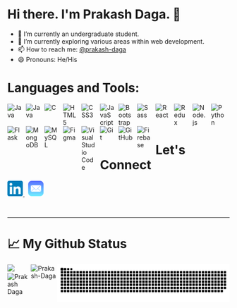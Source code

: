 # Hi there. I'm Prakash Daga. 👋
<!-- <p align="left">
    <img src="https://komarev.com/ghpvc/?username=Anuj-Khadka&label=Profile%20views&color=0e75b6&style=for-the-badge"
        alt="Prakash-Daga" />
</p>

--> 

- 🔭 I’m currently an undergraduate student.
- 🌱 I’m currently exploring various areas within web development.
- 📫 How to reach me: [@prakash-daga](https://linkedin.com/in/prakash-daga)
- 😄 Pronouns: He/His




# Languages and Tools:
<div>
    
<img align="left" alt="Java" width="32px" src="https://cdn.jsdelivr.net/gh/devicons/devicon/icons/java/java-original.svg" style="padding-right:10px;" />
<img align="left" alt="Java" width="32px" src="https://img.icons8.com/color/144/000000/c-plus-plus-logo.png" alt="C++" style="padding-right:10px;" />
<img align="left" alt="C" width="32px" src=" <img src="https://img.icons8.com/color/144/000000/c-programming.png" alt="C" style="padding-right:10px;" />

<img align="left" alt="HTML 5" width="32px" src="https://cdn.jsdelivr.net/gh/devicons/devicon/icons/html5/html5-original.svg" style="padding-right:10px;" />    
<img align="left" alt="CSS3" width="32px" src="https://cdn.jsdelivr.net/gh/devicons/devicon/icons/css3/css3-original.svg" style="padding-right:10px;" />
<img align="left" alt="JavaScript" width="32px" src="https://cdn.jsdelivr.net/gh/devicons/devicon/icons/javascript/javascript-original.svg" style="padding-right:10px;" />

<img align="left" alt="Bootstrap" width="32px" src="https://cdn.jsdelivr.net/gh/devicons/devicon/icons/bootstrap/bootstrap-original.svg" style="padding-right:10px;" />
<img align="left" alt="Sass" width="32px" src="https://cdn.jsdelivr.net/gh/devicons/devicon/icons/sass/sass-original.svg" style="padding-right:10px;" />



<img align="left" alt="React" width="32px" src="https://cdn.jsdelivr.net/gh/devicons/devicon/icons/react/react-original.svg" style="padding-right:10px;" />
<img align="left" alt="Redux" width="32px" src="https://cdn.jsdelivr.net/gh/devicons/devicon/icons/redux/redux-original.svg" style="padding-right:10px;" />
<img align="left" alt="Node.js" width="32px" src="https://cdn.jsdelivr.net/gh/devicons/devicon/icons/nodejs/nodejs-original.svg" style="padding-right:10px;" />

<img align="left" alt="Python" width="32px" src="https://cdn.jsdelivr.net/gh/devicons/devicon/icons/python/python-original.svg" style="padding-right:10px;" />
<img align="left" alt="Flask" width="32px" src="https://cdn.jsdelivr.net/gh/devicons/devicon/icons/flask/flask-original.svg" style="padding-right:10px;" />

<img align="left" alt="MongoDB" width="32px" src="https://cdn.jsdelivr.net/gh/devicons/devicon/icons/mongodb/mongodb-original.svg" style="padding-right:10px;" />
<img align="left" alt="MySQL" width="32px" src="https://cdn.jsdelivr.net/gh/devicons/devicon/icons/mysql/mysql-original.svg" style="padding-right:10px;" />

<img align="left" alt="Figma" width="32px" src="https://cdn.jsdelivr.net/gh/devicons/devicon/icons/figma/figma-original.svg" style="padding-right:10px;" />

<img align="left" alt="Visual Studio Code" width="32px" src="https://cdn.jsdelivr.net/gh/devicons/devicon/icons/vscode/vscode-original.svg" style="padding-right:10px;" />
<img align="left" alt="Git" width="32px" src="https://cdn.jsdelivr.net/gh/devicons/devicon/icons/git/git-original.svg" style="padding-right:10px;" />
<img align="left" alt="GitHub" width="32px" src="https://user-images.githubusercontent.com/3369400/139447912-e0f43f33-6d9f-45f8-be46-2df5bbc91289.png" style="padding-right:10px;" />
<img align="left" alt="Firebase" width="32px" src="https://cdn.jsdelivr.net/gh/devicons/devicon/icons/firebase/firebase-plain.svg" style="padding-right:10px;" />

</div>
<br/>
<br/>
<!--     <a href="https://www.facebook.com/profile.php?id=100091444114996" target="_blank" rel="noreferrer"> <img
            src="https://img.shields.io/badge/Flask-F24E1E?style=for-the-badge&logo=figma&logoColor=white"
            alt="flask" />
    </a> -->

___

# Let's Connect

<!-- 
<p align="left">
    <a href="https://linkedin.com/in/prakash-daga/" target="_blank" rel="noreferrer">
        <img src="https://img.shields.io/badge/Linkedin-0A66C2?style=for-the-badge&logo=linkedin&logoColor=white" alt="linkedin handle"/>
    </a>
   
</p>

--> 
<p>
    
 <a href="https://linkedin.com/in/prakash-daga/" target="_blank" rel="noreferrer">
        <img src="./socials/linkedin.svg" alt="linkedin handle" width="35px" />
    </a> &nbsp;
    <a href="mailto:prakashdaga82@gmail.com" target="_blank" rel="noreferrer"> 
      <img src="./socials/email.svg"
            alt="gmail" width="35px" />
    </a>

</p>
<br/>

___

# 📈 My Github Status
<div style="display:flex;justify-content:center;flex-direction:row;align-items:flex-start"> 
    <div>
        <img src="https://github-readme-stats.vercel.app/api?username=Prakash-Daga&&show_icons=true&count_private=true&theme=dark&border_radius=15%&hide_border=true" />
       <img align="center" src="https://streak-stats.demolab.com/?user=Prakash-Daga&theme=dark&border_radius=5%&hide_border=true" alt="Prakash Daga" width="450px" /> 
    </div>
    <div>
        <img src="https://github-readme-stats.vercel.app/api/top-langs?username=Prakash-Daga&show_icons=true&locale=en&theme=dark&border_radius=15%&hide_border=true"
        alt="Prakash-Daga" />
    </div>
    <!-- <img src"https://github-readme-stats.vercel.app/api?username=Prakash-Daga&count_private=true&theme=dark&border_radius=15%&hide_border=true" /> &nbsp;&nbsp;&nbsp; -->
<!--
<img src="https://github-readme-streak-stats.herokuapp.com?user=prakash-daga&theme=dark&hide_border=true&border_radius=70" alt="Prakash-Daga_streak" />

    -->
</div>


<br/>
---


# Github Trophies
<!-- <p align="left">
    <a href="https://github.com/ryo-ma/github-profile-trophy">
        <img src="https://github-profile-trophy.vercel.app/?username=Prakash-Daga&theme=dark&border_radius=15%&hide_border=true" alt="Prakash-Daga" />
    </a>
</p> -->
<!-- [![trophy](https://github-profile-trophy.vercel.app/?username=Prakash-Daga&theme=onedark&row=1&no-frame=true&no-bg=true&margin-w=15&margin-h=15)](https://github.com/ryo-ma/github-profile-trophy) -->


<picture>
  <source media="(prefers-color-scheme: dark)" srcset="https://raw.githubusercontent.com/Platane/snk/output/github-contribution-grid-snake.svg" />
  <source media="(prefers-color-scheme: light)" srcset="https://raw.githubusercontent.com/Platane/snk/output/github-contribution-grid-snake.svg" />
  <img alt="github-snake" src="https://raw.githubusercontent.com/Platane/snk/output/github-contribution-grid-snake.svg" />
</picture>
